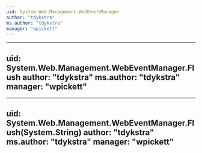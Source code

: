 ```yaml
---
uid: System.Web.Management.WebEventManager
author: "tdykstra"
ms.author: "tdykstra"
manager: "wpickett"
---
```


---
uid: System.Web.Management.WebEventManager.Flush
author: "tdykstra"
ms.author: "tdykstra"
manager: "wpickett"
---

---
uid: System.Web.Management.WebEventManager.Flush(System.String)
author: "tdykstra"
ms.author: "tdykstra"
manager: "wpickett"
---
